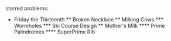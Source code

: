 starred problems:

* Friday the Thirteenth
** Broken Necklace
** Milking Cows
*** Wormholes
*** Ski Course Design
** Mother's Milk
**** Prime Palindromes
**** SuperPrime Rib
